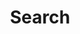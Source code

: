 ---
title: Search
layout: search
menu:
    main:
        weight: 3
        params:
            icon: search
---
